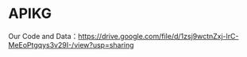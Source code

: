 # APIKG

Our Code and Data：https://drive.google.com/file/d/1zsj9wctnZxj-lrC-MeEoPtgqys3v29I-/view?usp=sharing
